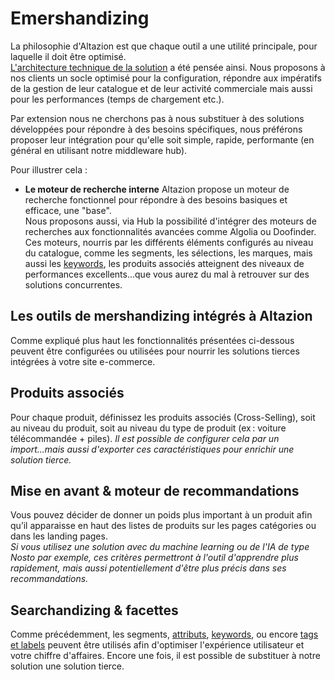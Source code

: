 # Emershandizing 
La philosophie d'Altazion est que chaque outil a une utilité principale, pour laquelle il doit être optimisé.  
[L'architecture technique de la solution](https://aide.altazion.com/fr-fr/guide/architecture.html) a été pensée ainsi. Nous proposons à nos clients un socle optimisé pour la configuration, répondre aux impératifs de la gestion de leur catalogue et de leur activité commerciale mais aussi pour les performances (temps de chargement etc.).

Par extension nous ne cherchons pas à nous substituer à des solutions développées pour répondre à des besoins spécifiques, nous préférons proposer leur intégration pour qu'elle soit simple, rapide, performante (en général en utilisant notre middleware hub). 

Pour illustrer cela : 
- **Le moteur de recherche interne** 
Altazion propose un moteur de recherche fonctionnel pour répondre à des besoins basiques et efficace, une "base".  
Nous proposons aussi, via Hub la possibilité d'intégrer des moteurs de recherches aux fonctionnalités avancées comme Algolia ou Doofinder. 
Ces moteurs, nourris par les différents éléments configurés au niveau du catalogue, comme les segments, les sélections, les marques, mais aussi les [keywords](https://aide.altazion.com/fr-fr/guide/referencer/keywords.html), les produits associés atteignent des niveaux de performances excellents...que vous aurez du mal à retrouver sur des solutions concurrentes.

## Les outils de mershandizing intégrés à Altazion
Comme expliqué plus haut les fonctionnalités présentées ci-dessous peuvent être configurées ou utilisées pour nourrir les solutions tierces intégrées à votre site e-commerce.

## Produits associés 
Pour chaque produit, définissez les produits associés (Cross-Selling), soit au niveau du produit, soit au niveau du type de produit (ex : voiture télécommandée + piles). 
_Il est possible de configurer cela par un import...mais aussi d'exporter ces caractéristiques pour enrichir une solution tierce._

## Mise en avant & moteur de recommandations
Vous pouvez décider de donner un poids plus important à un produit afin qu’il apparaisse en haut des listes de produits sur les pages catégories ou dans les landing pages.  
_Si vous utilisez une solution avec du machine learning ou de l'IA de type Nosto par exemple, ces critères permettront à l'outil d'apprendre plus rapidement, mais aussi potentiellement d'être plus précis dans ses recommandations._


## Searchandizing & facettes
Comme précédemment, les segments, [attributs](https://aide.altazion.com/fr-fr/guide/referencer/attributs.html), [keywords](https://aide.altazion.com/fr-fr/guide/referencer/keywords.html), ou encore [tags et labels](https://aide.altazion.com/fr-fr/guide/referencer/tag-label.html) peuvent être utilisés afin d'optimiser l'expérience utilisateur et votre chiffre d'affaires.
Encore une fois, il est possible de substituer à notre solution une solution tierce.

